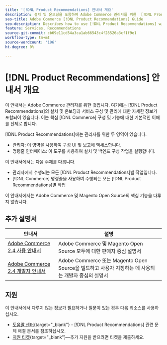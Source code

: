 ```yaml
---
title: '[!DNL Product Recommendations] 안내서 개요'
description: 설치 및 온보딩을 포함하여 Adobe Commerce 관리자를 위한  [!DNL Product Recommendations] 에 대한 포괄적인 정보
seo-title: Adobe Commerce [!DNL Product Recommendations] Guide
seo-description: Describes how to use [!DNL Product Recommendations] with Adobe Commerce.
feature: Services, Recommendations
source-git-commit: cb69e11cd54a3ca1ab66543c4f28526a3cf1f9e1
workflow-type: tm+mt
source-wordcount: '196'
ht-degree: 0%

---
```


# [!DNL Product Recommendations] 안내서 개요

이 안내서는 Adobe Commerce 관리자를 위한 것입니다. 여기에는 [!DNL Product Recommendations]의 설치 및 온보딩과 서비스 구성 및 관리에 대한 자세한 정보가 포함되어 있습니다. 이는 핵심 [!DNL Commerce] 구성 및 기능에 대한 기본적인 이해를 전제로 합니다.

[!DNL Product Recommendations]에는 관리자를 위한 두 영역이 있습니다.

* 관리자: 이 영역을 사용하여 구성 UI 및 보고에 액세스합니다.
* 명령줄 인터페이스: 이 도구를 사용하여 설치 및 백엔드 구성 작업을 실행합니다.

이 안내서에서는 다음 주제를 다룹니다.

* 관리자에서 수행되는 모든 [!DNL Product Recommendations]별 작업입니다.
* [!DNL Commerce] 명령줄을 사용하여 수행되는 모든 [!DNL Product Recommendations]별 작업

이 안내서에서는 Adobe Commerce 및 Magento Open Source의 핵심 기능을 다루지 않습니다.

## 추가 설명서

| 안내서 | 설명 |
|------ | ----------- |
| [Adobe Commerce 2.4 사용 안내서](https://experienceleague.adobe.com/docs/commerce.html?lang=ko) | Adobe Commerce 및 Magento Open Source 모두에 대한 판매자 중심 설명서 |
| [Adobe Commerce 2.4 개발자 안내서](https://developer.adobe.com/commerce/docs) | Adobe Commerce 또는 Magento Open Source을 빌드하고 사용자 지정하는 데 사용되는 개발자 중심의 설명서 |

## 지원

이 안내서에서 다루지 않는 정보가 필요하거나 질문이 있는 경우 다음 리소스를 사용하십시오.

* [도움말 센터](https://experienceleague.adobe.com/docs/commerce-knowledge-base/kb/help-center-guide/magento-help-center-user-guide.html?lang=ko#submit-tickets){target="_blank"} - [!DNL Product Recommendations] 관련 문제 해결 문서를 참조하십시오.
* [지원 티켓](https://experienceleague.adobe.com/docs/commerce-knowledge-base/kb/help-center-guide/magento-help-center-user-guide.html?lang=ko#submit-ticket){target="_blank"}—추가 지원을 받으려면 티켓을 제출하세요.
